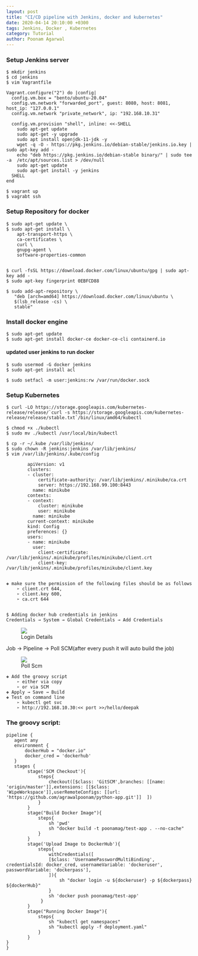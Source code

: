 ```yaml
---
layout: post
title: "CI/CD pipeline with Jenkins, docker and kubernetes"
date: 2020-04-14 20:10:00 +0300
tags: Jenkins, Docker , Kubernetes
category: Tutorial
author: Poonam Agarwal
---
```


### Setup Jenkins server

	$ mkdir jenkins
	$ cd jenkins
	$ vim Vagrantfile

	Vagrant.configure("2") do |config|
	  config.vm.box = "bento/ubuntu-20.04"
	  config.vm.network "forwarded_port", guest: 8080, host: 8081, host_ip: "127.0.0.1"
	  config.vm.network "private_network", ip: "192.168.10.31"

	  config.vm.provision "shell", inline: <<-SHELL
	    sudo apt-get update
	    sudo apt-get -y upgrade
	    sudo apt install openjdk-11-jdk -y  
	    wget -q -O - https://pkg.jenkins.io/debian-stable/jenkins.io.key | sudo apt-key add -
	    echo "deb https://pkg.jenkins.io/debian-stable binary/" | sudo tee -a  /etc/apt/sources.list > /dev/null
	    sudo apt-get update
	    sudo apt-get install -y jenkins
	  SHELL
	end

	$ vagrant up
	$ vagrabt ssh

### Setup Repository for docker

	$ sudo apt-get update \
	$ sudo apt-get install \
	    apt-transport-https \
	    ca-certificates \
	    curl \
	    gnupg-agent \
	    software-properties-common


	$ curl -fsSL https://download.docker.com/linux/ubuntu/gpg | sudo apt-key add -
	$ sudo apt-key fingerprint 0EBFCD88

	$ sudo add-apt-repository \
	   "deb [arch=amd64] https://download.docker.com/linux/ubuntu \
	   $(lsb_release -cs) \
	   stable"


### Install docker engine

	$ sudo apt-get update
	$ sudo apt-get install docker-ce docker-ce-cli containerd.io

#### updated user jenkins to run docker 
	$ sudo usermod -G docker jenkins	
	$ sudo apt-get install acl

	$ sudo setfacl -m user:jenkins:rw /var/run/docker.sock

### Setup Kubernetes

	$ curl -LO https://storage.googleapis.com/kubernetes-release/release/`curl -s https://storage.googleapis.com/kubernetes-release/release/stable.txt`/bin/linux/amd64/kubectl

	$ chmod +x ./kubectl
	$ sudo mv ./kubectl /usr/local/bin/kubectl

	$ cp -r ~/.kube /var/lib/jenkins/
	$ sudo chown -R jenkins:jenkins /var/lib/jenkins/
	$ vim /var/lib/jenkins/.kube/config

			apiVersion: v1
			clusters:
			- cluster:
			    certificate-authority: /var/lib/jenkins/.minikube/ca.crt
			    server: https://192.168.99.100:8443
			  name: minikube
			contexts:
			- context:
			    cluster: minikube
			    user: minikube
			  name: minikube
			current-context: minikube
			kind: Config
			preferences: {}
			users:
			- name: minikube
			  user:
			    client-certificate: /var/lib/jenkins/.minikube/profiles/minikube/client.crt
			    client-key: /var/lib/jenkins/.minikube/profiles/minikube/client.key


	❖ make sure the permission of the following files should be as follows
		➢ client.crt 644, 
		➢ client.key 600, 
		➢ ca.crt 644


	$ Adding docker hub credentials in jenkins
	Credentials → System → Global Credentials → Add Credentials

<div>

<figure>
<img src="{{ site.github.url }}/media/img/credentials.png" />
<figcaption>Login Details</figcaption>
</figure>

</div>

Job → Pipeline → Poll SCM(after every push it will auto build the job)

<div>

<figure>
<img src="{{ site.github.url }}/media/img/pollscm.png" />
<figcaption>Poll Scm</figcaption>
</figure>

</div>


	❖ Add the groovy script
		➢ either via copy
		➢ or via SCM
	❖ Apply → Save → Build
	❖ Test on command line
		➢ kubectl get svc
		➢ http://192.168.10.30:<< port >>/hello/deepak

### The groovy script:

	pipeline {
	   agent any
	   environment {
	       dockerHub = "docker.io"
	       docker_cred = 'dockerhub'
	   }
	   stages {
			stage('SCM Checkout'){
				steps{
					checkout([$class: 'GitSCM',branches: [[name: 'origin/master']],extensions: [[$class: 'WipeWorkspace']],userRemoteConfigs: [[url: 'https://github.com/agrawalpoonam/python-app.git']]  ])
				}
			}
			stage("Build Docker Image"){
				steps{
					sh 'pwd'
					sh "docker build -t poonamag/test-app . --no-cache"
				}
			}
			stage('Upload Image to DockerHub'){
				steps{ 
		     	    withCredentials([
	     		 	[$class: 'UsernamePasswordMultiBinding', credentialsId: docker_cred, usernameVariable: 'dockeruser', passwordVariable: 'dockerpass'],
	  				]){
						sh "docker login -u ${dockeruser} -p ${dockerpass} ${dockerHub}"
	  				}
		    	  	sh 'docker push poonamag/test-app'
		    	 }
		  	}
			stage("Running Docker Image"){
				steps{
					sh "kubectl get namespaces"
					sh "kubectl apply -f deployment.yaml"
				}
			}
	}
	}



